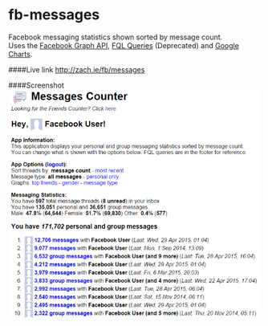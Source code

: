 fb-messages
=========

Facebook messaging statistics shown sorted by message count.    
Uses the [Facebook Graph API](https://developers.facebook.com/docs/graph-api), [FQL Queries](https://developers.facebook.com/docs/reference/fql/) (Deprecated) and [Google Charts](https://developers.google.com/chart/interactive/docs/gallery/piechart).

####Live link
http://zach.ie/fb/messages

####Screenshot
![Screenshot](screenshot.png)
